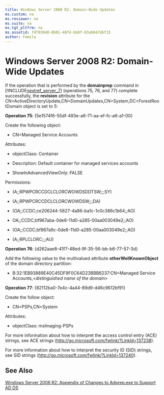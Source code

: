 ```yaml
---
title: Windows Server 2008 R2: Domain-Wide Updates
ms.custom: na
ms.reviewer: na
ms.suite: na
ms.tgt_pltfrm: na
ms.assetid: fdf03048-8b01-48fd-bb8f-03ab047dbf15
author: Femila
---
```

# Windows Server 2008 R2: Domain-Wide Updates
  If the operation that is performed by the **domainprep** command in [!INCLUDE[nextref_server_7](../Token/nextref_server_7_md.md)] \(operations 75, 76, and 77\) complete successfully, the **revision** attribute for the CN\=ActiveDirectoryUpdate,CN\=DomainUpdates,CN\=System,DC\=ForestRootDomain object is set to 5:  
  
 **Operation 75**: {5e1574f6\-55df\-493e\-a6\-71\-aa\-ef\-fc\-a6\-a1\-00}  
  
 Create the following object:  
  
-   CN\=Managed Service Accounts  
  
 Attributes:  
  
-   objectClass: Container  
  
-   Description: Default container for managed services accounts  
  
-   ShowInAdvancedViewOnly: FALSE  
  
 Permissions:  
  
-   \(A;;RPWPCRCCDCLCLORCWOWDSDDTSW;;;SY\)  
  
-   \(A;;RPWPCRCCDCLCLORCWOWDSW;;;DA\)  
  
-   \(OA;;CCDC;ce206244\-5827\-4a86\-ba1c\-1c0c386c1b64;;AO\)  
  
-   OA;;CCDC;bf967aba\-0de6\-11d0\-a285\-00aa003049e2;;AO\)  
  
-   \(OA;;CCDC;bf967a9c\-0de6\-11d0\-a285\-00aa003049e2;;AO\)  
  
-   \(A;;RPLCLORC;;;AU\)  
  
 **Operation 76**: {d262aae8\-41f7\-48ed\-9f\-35\-56\-bb\-b6\-77\-57\-3d}  
  
 Add the following value to the multivalued attribute **otherWellKnownObject** of the domain directory partition:  
  
-   B:32:1EB93889E40C45DF9F0C64D23BBB6237:CN\=Managed Service Accounts,\<*distinguished name of the domain*\>  
  
 **Operation 77**: {82112ba0\-7e4c\-4a44\-89d9\-d46c9612bf91}  
  
 Create the follow object:  
  
-   CN\=PSPs,CN\=System  
  
 Attributes:  
  
-   objectClass: msImaging\-PSPs  
  
 For more information about how to interpret the access control entry \(ACE\) strings, see ACE strings \([http:\/\/go.microsoft.com\/fwlink\/?LinkId\=137238](http://go.microsoft.com/fwlink/?LinkId=137238)\).  
  
 For more information about how to interpret the security ID \(SID\) strings, see SID strings \([http:\/\/go.microsoft.com\/fwlink\/?LinkId\=137240](http://go.microsoft.com/fwlink/?LinkId=137240)\).  
  
## See Also  
 [Windows Server 2008 R2: Appendix of Changes to Adprep.exe to Support AD DS](../Topic/Windows-Server-2008-R2--Appendix-of-Changes-to-Adprep.exe-to-Support-AD-DS.md)  
  
  
